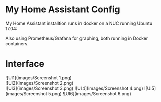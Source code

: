 # My Home Assistant Config

My Home Assistant installtion runs in docker on a NUC running Ubuntu 17.04:

Also using Prometheus/Grafana for graphing, both running in Docker containers. 
 

# Interface
![UI1](images/Screenshot 1.png)  
![UI2](images/Screenshot 2.png)  
![UI3](images/Screenshot 3.png)
![UI4](images/Screenshot 4.png)
![UI5](images/Screenshot 5.png)
![UI6](images/Screenshot 6.png)
